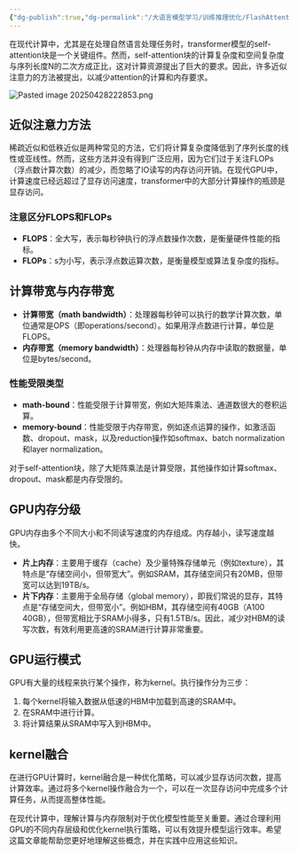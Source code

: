 ```yaml
---
{"dg-publish":true,"dg-permalink":"/大语言模型学习/训练推理优化/FlashAttention/计算与内存限制","dg-home":false,"dg-description":"在此输入笔记的描述","dg-hide":false,"dg-hide-title":false,"dg-show-backlinks":true,"dg-show-local-graph":true,"dg-show-inline-title":true,"dg-pinned":false,"dg-passphrase":"在此输入访问密码","dg-enable-mathjax":false,"dg-enable-mermaid":false,"dg-enable-uml":false,"dg-note-icon":0,"dg-enable-dataview":false,"tags":["NLP"],"permalink":"/大语言模型学习/训练推理优化/FlashAttention/计算与内存限制/","dgShowBacklinks":true,"dgShowLocalGraph":true,"dgShowInlineTitle":true,"dgPassFrontmatter":true,"noteIcon":0,"created":"2025-04-28T22:22:34.000+08:00","updated":"2025-04-29T11:00:58.000+08:00"}
---
```




在现代计算中，尤其是在处理自然语言处理任务时，transformer模型的self-attention块是一个关键组件。然而，self-attention块的计算复杂度和空间复杂度与序列长度N的二次方成正比，这对计算资源提出了巨大的要求。因此，许多近似注意力的方法被提出，以减少attention的计算和内存要求。

![Pasted image 20250428222853.png](/img/user/%E9%99%84%E4%BB%B6/Pasted%20image%2020250428222853.png)



## 近似注意力方法
稀疏近似和低秩近似是两种常见的方法，它们将计算复杂度降低到了序列长度的线性或亚线性。然而，这些方法并没有得到广泛应用，因为它们过于关注FLOPs（浮点数计算次数）的减少，而忽略了IO读写的内存访问开销。在现代GPU中，计算速度已经远超过了显存访问速度，transformer中的大部分计算操作的瓶颈是显存访问。

### 注意区分FLOPS和FLOPs
- **FLOPS**：全大写，表示每秒钟执行的浮点数操作次数，是衡量硬件性能的指标。
- **FLOPs**：s为小写，表示浮点数运算次数，是衡量模型或算法复杂度的指标。



## 计算带宽与内存带宽
- **计算带宽（math bandwidth）**：处理器每秒钟可以执行的数学计算次数，单位通常是OPS（即operations/second）。如果用浮点数进行计算，单位是FLOPS。
- **内存带宽（memory bandwidth）**：处理器每秒钟从内存中读取的数据量，单位是bytes/second。

### 性能受限类型
- **math-bound**：性能受限于计算带宽，例如大矩阵乘法、通道数很大的卷积运算。
- **memory-bound**：性能受限于内存带宽，例如逐点运算的操作，如激活函数、dropout、mask，以及reduction操作如softmax、batch normalization和layer normalization。

对于self-attention块，除了大矩阵乘法是计算受限，其他操作如计算softmax、dropout、mask都是内存受限的。



## GPU内存分级
GPU内存由多个不同大小和不同读写速度的内存组成。内存越小，读写速度越快。

- **片上内存**：主要用于缓存（cache）及少量特殊存储单元（例如texture），其特点是“存储空间小，但带宽大”。例如SRAM，其存储空间只有20MB，但带宽可以达到19TB/s。
- **片下内存**：主要用于全局存储（global memory），即我们常说的显存，其特点是“存储空间大，但带宽小”。例如HBM，其存储空间有40GB（A100 40GB），但带宽相比于SRAM小得多，只有1.5TB/s。因此，减少对HBM的读写次数，有效利用更高速的SRAM进行计算非常重要。



## GPU运行模式
GPU有大量的线程来执行某个操作，称为kernel。执行操作分为三步：

1. 每个kernel将输入数据从低速的HBM中加载到高速的SRAM中。
2. 在SRAM中进行计算。
3. 将计算结果从SRAM中写入到HBM中。



## kernel融合
在进行GPU计算时，kernel融合是一种优化策略，可以减少显存访问次数，提高计算效率。通过将多个kernel操作融合为一个，可以在一次显存访问中完成多个计算任务，从而提高整体性能。

在现代计算中，理解计算与内存限制对于优化模型性能至关重要。通过合理利用GPU的不同内存层级和优化kernel执行策略，可以有效提升模型运行效率。希望这篇文章能帮助您更好地理解这些概念，并在实践中应用这些知识。
